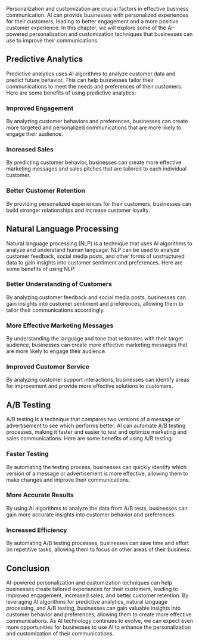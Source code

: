 
Personalization and customization are crucial factors in effective business communication. AI can provide businesses with personalized experiences for their customers, leading to better engagement and a more positive customer experience. In this chapter, we will explore some of the AI-powered personalization and customization techniques that businesses can use to improve their communications.

Predictive Analytics
--------------------

Predictive analytics uses AI algorithms to analyze customer data and predict future behavior. This can help businesses tailor their communications to meet the needs and preferences of their customers. Here are some benefits of using predictive analytics:

### Improved Engagement

By analyzing customer behaviors and preferences, businesses can create more targeted and personalized communications that are more likely to engage their audience.

### Increased Sales

By predicting customer behavior, businesses can create more effective marketing messages and sales pitches that are tailored to each individual customer.

### Better Customer Retention

By providing personalized experiences for their customers, businesses can build stronger relationships and increase customer loyalty.

Natural Language Processing
---------------------------

Natural language processing (NLP) is a technique that uses AI algorithms to analyze and understand human language. NLP can be used to analyze customer feedback, social media posts, and other forms of unstructured data to gain insights into customer sentiment and preferences. Here are some benefits of using NLP:

### Better Understanding of Customers

By analyzing customer feedback and social media posts, businesses can gain insights into customer sentiment and preferences, allowing them to tailor their communications accordingly.

### More Effective Marketing Messages

By understanding the language and tone that resonates with their target audience, businesses can create more effective marketing messages that are more likely to engage their audience.

### Improved Customer Service

By analyzing customer support interactions, businesses can identify areas for improvement and provide more effective solutions to customers.

A/B Testing
-----------

A/B testing is a technique that compares two versions of a message or advertisement to see which performs better. AI can automate A/B testing processes, making it faster and easier to test and optimize marketing and sales communications. Here are some benefits of using A/B testing:

### Faster Testing

By automating the testing process, businesses can quickly identify which version of a message or advertisement is more effective, allowing them to make changes and improve their communications.

### More Accurate Results

By using AI algorithms to analyze the data from A/B tests, businesses can gain more accurate insights into customer behavior and preferences.

### Increased Efficiency

By automating A/B testing processes, businesses can save time and effort on repetitive tasks, allowing them to focus on other areas of their business.

Conclusion
----------

AI-powered personalization and customization techniques can help businesses create tailored experiences for their customers, leading to improved engagement, increased sales, and better customer retention. By leveraging AI algorithms for predictive analytics, natural language processing, and A/B testing, businesses can gain valuable insights into customer behavior and preferences, allowing them to create more effective communications. As AI technology continues to evolve, we can expect even more opportunities for businesses to use AI to enhance the personalization and customization of their communications.
